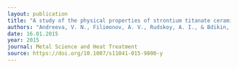 ```yaml
---
layout: publication
title: "A study of the physical properties of strontium titanate ceramics in the temperature range OF 8 - 295 K by the method of piezoresponse force microscopy."
authors: "Andreeva, V. N., Filimonov, A. V., Rudskoy, A. I., & Bdikin, I."
date: 16.01.2015
year: 2015
journal: Metal Science and Heat Treatment
source: https://doi.org/10.1007/s11041-015-9800-y
---
```

